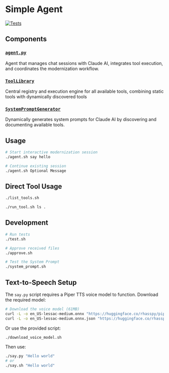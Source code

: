 # Simple Agent

[![Tests](https://github.com/gregorriegler/simple-agent/actions/workflows/tests.yml/badge.svg)](https://github.com/gregorriegler/simple-agent/actions/workflows/tests.yml)

## Components

### [`agent.py`](agent.py:1)
Agent that manages chat sessions with Claude AI, integrates tool execution, and coordinates the modernization workflow.

### [`ToolLibrary`](tools/tool_library.py:13)
Central registry and execution engine for all available tools, combining static tools with dynamically discovered tools

### [`SystemPromptGenerator`](system_prompt_generator.py:3)
Dynamically generates system prompts for Claude AI by discovering and documenting available tools.

## Usage

```bash
# Start interactive modernization session
./agent.sh say hello

# Continue existing session
./agent.sh Optional Message
```

## Direct Tool Usage

```bash
./list_tools.sh

./run_tool.sh ls .
```

## Development

```bash
# Run tests
./test.sh

# Approve received files
./approve.sh

# Test the System Prompt
./system_prompt.sh
```

## Text-to-Speech Setup

The `say.py` script requires a Piper TTS voice model to function. Download the required model:

```bash
# Download the voice model (61MB)
curl -L -o en_US-lessac-medium.onnx "https://huggingface.co/rhasspy/piper-voices/resolve/v1.0.0/en/en_US/lessac/medium/en_US-lessac-medium.onnx"
curl -L -o en_US-lessac-medium.onnx.json "https://huggingface.co/rhasspy/piper-voices/resolve/v1.0.0/en/en_US/lessac/medium/en_US-lessac-medium.onnx.json"
```

Or use the provided script:
```bash
./download_voice_model.sh
```

Then use:
```bash
./say.py "Hello world"
# or
./say.sh "Hello world"
```
